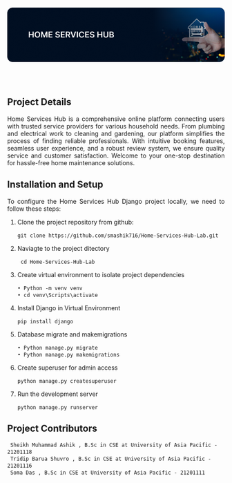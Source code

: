 <!-- Cover Image -->
<p align="center">
  <img src="https://github.com/dev-smashik/Home-Services-Hub-Final-Project/blob/main/Github%20Readme/Home%20Services%20Hub%20Cover.png" alt="Cover">
</p>

<!-- Project Details -->
<div>
<br>
<br>
  
## Project Details
<p align="justify">
Home Services Hub is a comprehensive online platform connecting users with trusted service providers for various household needs. From plumbing and electrical work to cleaning and gardening, our platform simplifies the process of finding reliable professionals. With intuitive booking features, seamless user experience, and a robust review system, we ensure quality service and customer satisfaction. Welcome to your one-stop destination for hassle-free home maintenance solutions.
</p>
</div>

<!-- Installation and Setup -->

<div>

## Installation and Setup
<p align="justify">
To configure the Home Services Hub Django project locally, we need to follow these steps:
</p>

1. Clone the project repository from github:
   ```
   git clone https://github.com/smashik716/Home-Services-Hub-Lab.git
   ```
2. Naviagte to the project ditectory

   ```
    cd Home-Services-Hub-Lab
   ```
3. Create virtual environment to isolate project dependencies
   ```
   • Python -m venv venv
   • cd venv\Scripts\activate
   ```
4. Install Django in Virtual Environment
   ```
   pip install django
   ```
5. Database migrate and makemigrations
   ```
   • Python manage.py migrate
   • Python manage.py makemigrations
   ```
6. Create superuser for admin access
   ```
   python manage.py createsuperuser
   ```
7. Run the development server
   ```
   python manage.py runserver
   ```
</div>



<!-- Project contributors -->

## Project Contributors
<div>

```
 Sheikh Muhammad Ashik , B.Sc in CSE at University of Asia Pacific - 21201118
 Tridip Barua Shuvro , B.Sc in CSE at University of Asia Pacific - 21201116
 Soma Das , B.Sc in CSE at University of Asia Pacific - 21201111
```
  

  
</div>

